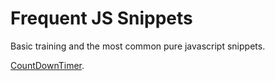 # Frequent JS Snippets
Basic training and the most common pure javascript snippets.

[CountDownTimer](https://github.com/konopat/Frequent-JS-Snippets/blob/9c03466f65f4944481bbf7f91ac6eda4b342c4f8/CountDownTimer.js/).
